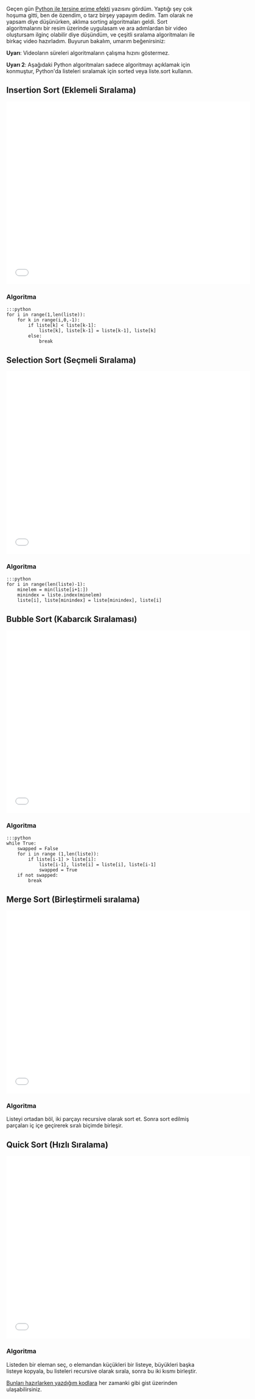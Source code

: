 <!-- 
.. description: Bir kedi resmindeki pixellerin farklı algoritmalarla sıralanmasından oluşan 5 farklı algoritma videosu.
.. date: 2013/10/28 12:37:17
.. title: Pixel Sıralama Videoları
.. slug: pixel-siralama-videolari
-->


Geçen gün [Python ile tersine erime efekti](http://miratcan.tumblr.com/post/25087436669/python-ile-tersine-erime-efekti)
yazısını gördüm. Yaptığı şey çok hoşuma gitti, ben de özendim, o tarz birşey yapayım dedim. Tam olarak ne yapsam diye
düşünürken, aklıma sorting algoritmaları geldi. Sort algoritmalarını bir resim üzerinde uygulasam ve ara adımlardan
bir video oluştursam ilginç olabilir diye düşündüm, ve çeşitli sıralama algoritmaları ile birkaç video hazırladım.
Buyurun bakalım, umarım beğenirsiniz: <!-- TEASER_END -->

**Uyarı**: Videoların süreleri algoritmaların çalışma hızını göstermez.

**Uyarı 2**: Aşağıdaki Python algoritmaları sadece algoritmayı açıklamak için konmuştur, Python'da listeleri sıralamak için sorted veya liste.sort kullanın.

## Insertion Sort (Eklemeli Sıralama)
<iframe width="640" height="480" src="//www.youtube.com/embed/nqR-NYtEogc" frameborder="0" allowfullscreen></iframe>

### Algoritma

	:::python
	for i in range(1,len(liste)):
		for k in range(i,0,-1):
			if liste[k] < liste[k-1]:
				liste[k], liste[k-1] = liste[k-1], liste[k]
			else:
				break

## Selection Sort (Seçmeli Sıralama)
<iframe width="640" height="480" src="//www.youtube.com/embed/X3lT4eUO1B0" frameborder="0" allowfullscreen></iframe>

### Algoritma

	:::python
	for i in range(len(liste)-1):
		minelem = min(liste[i+1:])
		minindex = liste.index(minelem)
		liste[i], liste[minindex] = liste[minindex], liste[i]
		
## Bubble Sort (Kabarcık Sıralaması)
<iframe width="640" height="480" src="//www.youtube.com/embed/RoPPbtFgUdo" frameborder="0" allowfullscreen></iframe>

### Algoritma

	:::python
	while True:
		swapped = False
		for i in range (1,len(liste)):
			if liste[i-1] > liste[i]:
				liste[i-1], liste[i] = liste[i], liste[i-1]
				swapped = True
		if not swapped:
			break
			
## Merge Sort (Birleştirmeli sıralama)
<iframe width="640" height="480" src="//www.youtube.com/embed/S3i1Vvs5MG0" frameborder="0" allowfullscreen></iframe>
 
### Algoritma
Listeyi ortadan böl, iki parçayı recursive olarak sort et. Sonra sort edilmiş parçaları iç içe geçirerek sıralı biçimde birleşir.

## Quick Sort (Hızlı Sıralama)
<iframe width="640" height="480" src="//www.youtube.com/embed/stGBeQTPwY0" frameborder="0" allowfullscreen></iframe>

### Algoritma
Listeden bir eleman seç, o elemandan küçükleri bir listeye, büyükleri başka listeye kopyala, bu listeleri recursive olarak sırala, sonra bu iki kısmı birleştir.

[Bunları hazırlarken yazdığım kodlara](https://gist.github.com/yasar11732/7198414) her zamanki gibi gist üzerinden ulaşabilirsiniz. 